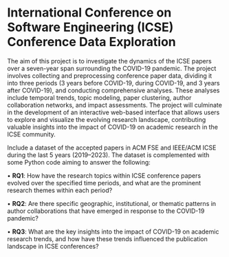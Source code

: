 # International Conference on Software Engineering (ICSE) Conference Data Exploration

The aim of this project is to investigate the dynamics of the ICSE papers over a seven-year span surrounding the COVID-19 pandemic. The project involves collecting and preprocessing conference paper data, dividing it into three periods (3 years before COVID-19, during COVID-19, and 3 years after COVID-19), and conducting comprehensive analyses. These analyses include temporal trends, topic modeling, paper clustering, author collaboration networks, and impact assessments. The project will culminate in the development of an interactive web-based interface that allows users to explore and visualize the evolving research landscape, contributing valuable insights into the impact of COVID-19 on academic research in the ICSE community.



Include a dataset of the accepted papers in ACM FSE and IEEE/ACM ICSE during the last 5 years (2019–2023). The dataset is complemented with some Python code aiming to answer the following:

•	**RQ1**: How have the research topics within ICSE conference papers evolved over the specified time periods, and what are the prominent research themes within each period?


•	**RQ2**: Are there specific geographic, institutional, or thematic patterns in author collaborations that have emerged in response to the COVID-19 pandemic?


•	**RQ3**: What are the key insights into the impact of COVID-19 on academic research trends, and how have these trends influenced the publication landscape in ICSE conferences?
